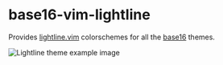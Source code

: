 # base16-vim-lightline

Provides [lightline.vim](https://github.com/itchyny/lightline.vim) colorschemes
for all the [base16](http://chriskempson.com/projects/base16/) themes.

![Lightline theme example image](colorschemes_example.png)
